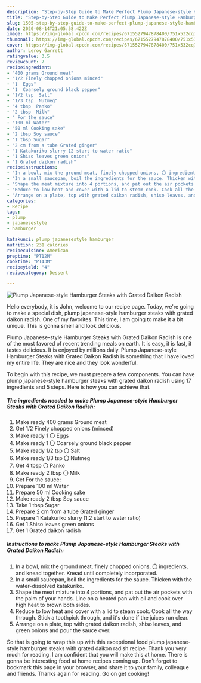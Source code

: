 ```yaml
---
description: "Step-by-Step Guide to Make Perfect Plump Japanese-style Hamburger Steaks with Grated Daikon Radish"
title: "Step-by-Step Guide to Make Perfect Plump Japanese-style Hamburger Steaks with Grated Daikon Radish"
slug: 1505-step-by-step-guide-to-make-perfect-plump-japanese-style-hamburger-steaks-with-grated-daikon-radish
date: 2020-08-14T21:05:58.422Z
image: https://img-global.cpcdn.com/recipes/6715527947878400/751x532cq70/plump-japanese-style-hamburger-steaks-with-grated-daikon-radish-recipe-main-photo.jpg
thumbnail: https://img-global.cpcdn.com/recipes/6715527947878400/751x532cq70/plump-japanese-style-hamburger-steaks-with-grated-daikon-radish-recipe-main-photo.jpg
cover: https://img-global.cpcdn.com/recipes/6715527947878400/751x532cq70/plump-japanese-style-hamburger-steaks-with-grated-daikon-radish-recipe-main-photo.jpg
author: Leroy Garrett
ratingvalue: 3.5
reviewcount: 7
recipeingredient:
- "400 grams Ground meat"
- "1/2 Finely chopped onions minced"
- "1  Eggs"
- "1  Coarsely ground black pepper"
- "1/2 tsp  Salt"
- "1/3 tsp  Nutmeg"
- "4 tbsp  Panko"
- "2 tbsp  Milk"
- " For the sauce"
- "100 ml Water"
- "50 ml Cooking sake"
- "2 tbsp Soy sauce"
- "1 tbsp Sugar"
- "2 cm from a tube Grated ginger"
- "1 Katakuriko slurry 12 start to water ratio"
- "1 Shiso leaves green onions"
- "1 Grated daikon radish"
recipeinstructions:
- "In a bowl, mix the ground meat, finely chopped onions, 〇 ingredients, and knead together. Knead until completely incorporated."
- "In a small saucepan, boil the ingredients for the sauce. Thicken with the water-dissolved katakuriko."
- "Shape the meat mixture into 4 portions, and pat out the air pockets with the palm of your hands. Line on a heated pan with oil and cook over high heat to brown both sides."
- "Reduce to low heat and cover with a lid to steam cook. Cook all the way through. Stick a toothpick through, and it&#39;s done if the juices run clear."
- "Arrange on a plate, top with grated daikon radish, shiso leaves, and green onions and pour the sauce over."
categories:
- Recipe
tags:
- plump
- japanesestyle
- hamburger

katakunci: plump japanesestyle hamburger 
nutrition: 231 calories
recipecuisine: American
preptime: "PT12M"
cooktime: "PT43M"
recipeyield: "4"
recipecategory: Dessert

---
```



![Plump Japanese-style Hamburger Steaks with Grated Daikon Radish](https://img-global.cpcdn.com/recipes/6715527947878400/751x532cq70/plump-japanese-style-hamburger-steaks-with-grated-daikon-radish-recipe-main-photo.jpg)

Hello everybody, it is John, welcome to our recipe page. Today, we're going to make a special dish, plump japanese-style hamburger steaks with grated daikon radish. One of my favorites. This time, I am going to make it a bit unique. This is gonna smell and look delicious.

Plump Japanese-style Hamburger Steaks with Grated Daikon Radish is one of the most favored of recent trending meals on earth. It is easy, it is fast, it tastes delicious. It is enjoyed by millions daily. Plump Japanese-style Hamburger Steaks with Grated Daikon Radish is something that I have loved my entire life. They are nice and they look wonderful.




To begin with this recipe, we must prepare a few components. You can have plump japanese-style hamburger steaks with grated daikon radish using 17 ingredients and 5 steps. Here is how you can achieve that.

<!--inarticleads1-->

##### The ingredients needed to make Plump Japanese-style Hamburger Steaks with Grated Daikon Radish:

1. Make ready 400 grams Ground meat
1. Get 1/2 Finely chopped onions (minced)
1. Make ready 1 〇 Eggs
1. Make ready 1 〇 Coarsely ground black pepper
1. Make ready 1/2 tsp 〇 Salt
1. Make ready 1/3 tsp 〇 Nutmeg
1. Get 4 tbsp 〇 Panko
1. Make ready 2 tbsp 〇 Milk
1. Get  For the sauce:
1. Prepare 100 ml Water
1. Prepare 50 ml Cooking sake
1. Make ready 2 tbsp Soy sauce
1. Take 1 tbsp Sugar
1. Prepare 2 cm from a tube Grated ginger
1. Prepare 1 Katakuriko slurry (1:2 start to water ratio)
1. Get 1 Shiso leaves green onions
1. Get 1 Grated daikon radish




<!--inarticleads2-->

##### Instructions to make Plump Japanese-style Hamburger Steaks with Grated Daikon Radish:

1. In a bowl, mix the ground meat, finely chopped onions, 〇 ingredients, and knead together. Knead until completely incorporated.
1. In a small saucepan, boil the ingredients for the sauce. Thicken with the water-dissolved katakuriko.
1. Shape the meat mixture into 4 portions, and pat out the air pockets with the palm of your hands. Line on a heated pan with oil and cook over high heat to brown both sides.
1. Reduce to low heat and cover with a lid to steam cook. Cook all the way through. Stick a toothpick through, and it&#39;s done if the juices run clear.
1. Arrange on a plate, top with grated daikon radish, shiso leaves, and green onions and pour the sauce over.




So that is going to wrap this up with this exceptional food plump japanese-style hamburger steaks with grated daikon radish recipe. Thank you very much for reading. I am confident that you will make this at home. There is gonna be interesting food at home recipes coming up. Don't forget to bookmark this page in your browser, and share it to your family, colleague and friends. Thanks again for reading. Go on get cooking!
